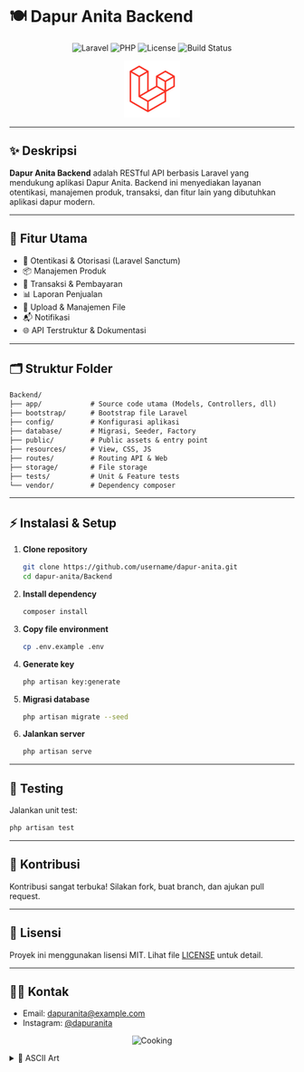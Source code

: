 # 🍽️ Dapur Anita Backend

<p align="center">
  <img src="https://img.shields.io/badge/Laravel-10.x-red?logo=laravel" alt="Laravel">
  <img src="https://img.shields.io/badge/PHP-8.1-blue?logo=php" alt="PHP">
  <img src="https://img.shields.io/badge/License-MIT-green" alt="License">
  <img src="https://img.shields.io/badge/Build-Passing-brightgreen" alt="Build Status">
</p>

<p align="center">
  <img src="https://raw.githubusercontent.com/github/explore/main/topics/laravel/laravel.png" width="100" alt="Laravel Logo"/>
</p>

---

## ✨ Deskripsi

**Dapur Anita Backend** adalah RESTful API berbasis Laravel yang mendukung aplikasi Dapur Anita. Backend ini menyediakan layanan otentikasi, manajemen produk, transaksi, dan fitur lain yang dibutuhkan aplikasi dapur modern.

---

## 🚀 Fitur Utama

- 🔐 Otentikasi & Otorisasi (Laravel Sanctum)
- 📦 Manajemen Produk
- 🛒 Transaksi & Pembayaran
- 📊 Laporan Penjualan
- 📁 Upload & Manajemen File
- 📬 Notifikasi
- 🌐 API Terstruktur & Dokumentasi

---

## 🗂️ Struktur Folder

```
Backend/
├── app/            # Source code utama (Models, Controllers, dll)
├── bootstrap/      # Bootstrap file Laravel
├── config/         # Konfigurasi aplikasi
├── database/       # Migrasi, Seeder, Factory
├── public/         # Public assets & entry point
├── resources/      # View, CSS, JS
├── routes/         # Routing API & Web
├── storage/        # File storage
├── tests/          # Unit & Feature tests
└── vendor/         # Dependency composer
```

---

## ⚡ Instalasi & Setup

1. **Clone repository**
   ```bash
   git clone https://github.com/username/dapur-anita.git
   cd dapur-anita/Backend
   ```
2. **Install dependency**
   ```bash
   composer install
   ```
3. **Copy file environment**
   ```bash
   cp .env.example .env
   ```
4. **Generate key**
   ```bash
   php artisan key:generate
   ```
5. **Migrasi database**
   ```bash
   php artisan migrate --seed
   ```
6. **Jalankan server**
   ```bash
   php artisan serve
   ```

---

## 🧪 Testing

Jalankan unit test:
```bash
php artisan test
```

---

## 🤝 Kontribusi

Kontribusi sangat terbuka! Silakan fork, buat branch, dan ajukan pull request.

---

## 📄 Lisensi

Proyek ini menggunakan lisensi MIT. Lihat file [LICENSE](LICENSE) untuk detail.

---

## 👩‍🍳 Kontak

- Email: dapuranita@example.com
- Instagram: [@dapuranita](https://instagram.com/dapuranita)

<p align="center">
  <img src="https://user-images.githubusercontent.com/674621/71187811-6b7cfa80-2258-11ea-9aa2-ecbfa2b8b1a5.png" width="120" alt="Cooking"/>
</p>

<details>
<summary>🎨 ASCII Art</summary>

```
   (\__/) ||
   (•ㅅ•) ||  Dapur Anita
   / 　 づ
```
</details>

